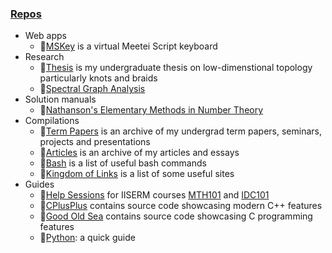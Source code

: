 ### [Repos](https://github.com/huidr/huidr)

- Web apps
  - 🌟[MSKey](https://github.com/huidr/mskey) is a virtual Meetei Script keyboard
- Research
  - 🌟[Thesis](https://github.com/huidr/thesis) is my undergraduate thesis on low-dimenstional topology particularly knots and braids
  - 🌟[Spectral Graph Analysis](https://github.com/huidr/spectral-graph-analysis)
- Solution manuals
  - 🌟[Nathanson's Elementary Methods in Number Theory](https://github.com/huidr/nathanson)
- Compilations
  - 🌟[Term Papers](https://github.com/huidr/term-papers) is an archive of my undergrad term papers, seminars, projects and presentations
  - 🌟[Articles](https://github.com/ronaldhuidrom/articles) is an archive of my articles and essays
  - 🌟[Bash](https://github.com/huidr/bash) is a list of useful bash commands
  - 🌟[Kingdom of Links](https://github.com/huidr/kingdom-of-links) is a list of some useful sites
- Guides
  - 🌟[Help Sessions](https://github.com/huidr/help-sessions) for IISERM courses [MTH101](https://github.com/huidr/help-sessions/tree/main/mth101) and [IDC101](https://github.com/huidr/help-sessions/tree/main/idc101)
  - 🌟[CPlusPlus](https://github.com/huidr/cplusplus) contains source code showcasing modern C++ features
  - 🌟[Good Old Sea](https://github.com/huidr/good-old-sea) contains source code showcasing C programming features
  - 🌟[Python](https://github.com/huidr/python): a quick guide
